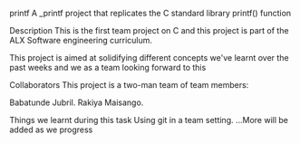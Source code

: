 printf
A _printf project that replicates the C standard library printf() function

Description
This is the first team project on C and this project is part of the ALX Software engineering curriculum.

This project is aimed at solidifying different concepts we've learnt over the past weeks and we as a team looking forward to this

Collaborators
This project is a two-man team of team members:

Babatunde Jubril.
Rakiya Maisango.

Things we learnt during this task
Using git in a team setting.
...More will be added as we progress
